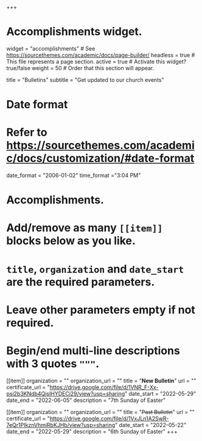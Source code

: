 +++
# Accomplishments widget.
widget = "accomplishments"  # See https://sourcethemes.com/academic/docs/page-builder/
headless = true  # This file represents a page section.
active = true  # Activate this widget? true/false
weight = 50  # Order that this section will appear.

title = "Bulletins"
subtitle = "Get updated to our church events"

# Date format
#   Refer to https://sourcethemes.com/academic/docs/customization/#date-format
date_format = "2006-01-02"
time_format ="3:04 PM"

# Accomplishments.
#   Add/remove as many `[[item]]` blocks below as you like.
#   `title`, `organization` and `date_start` are the required parameters.
#   Leave other parameters empty if not required.
#   Begin/end multi-line descriptions with 3 quotes `"""`.


[[item]]
  organization = ""
  organization_url = ""
  title = "**New Bulletin**"
  url = ""
  certificate_url = "https://drive.google.com/file/d/1VNR_F-Xx-psi2b3KNdb4QjsIHYDECi29/view?usp=sharing"
  date_start = "2022-05-29"
  date_end = "2022-06-05"
  description = "7th Sunday of Easter"

[[item]]
  organization = ""
  organization_url = ""
  title = "~~Past Bulletin~~"
  url = ""
  certificate_url = "https://drive.google.com/file/d/1VxJLn1A2SwR-7eQr1PIkznVhmiRbKJHb/view?usp=sharing"
  date_start = "2022-05-22"
  date_end = "2022-05-29"
  description = "6th Sunday of Easter"
+++

